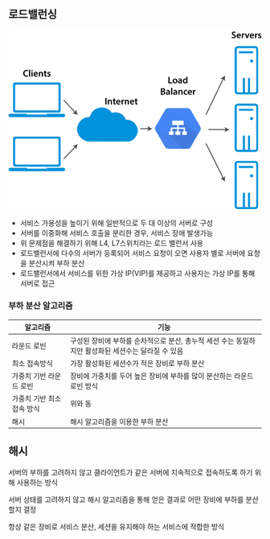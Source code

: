 ## 로드밸런싱

![loadbalancer](../image/loadbalancer.png)

- 서비스 가용성을 높이기 위해 일반적으로 두 대 이상의 서버로 구성
- 서버를 이중화해 서비스 호출을 분리한 경우, 서비스 장애 발생가능
- 위 문제점을 해결하기 위해 L4, L7스위치라는 로드 밸런서 사용
- 로드밸런서에 다수의 서버가 등록되어 서비스 요청이 오면 사용자 별로 서버에 요청을 분산시켜 부하 분산
- 로드밸런서에서 서비스를 위한 가상 IP(VIP)를 제공하고 사용자는 가상 IP를 통해 서버로 접근

### 부하 분산 알고리즘

| 알고리즘 | 기능 |
| --- | --- |
| 라운드 로빈 | 구성된 장비에 부하를 순차적으로 분산, 총누적 세션 수는 동일하지만 활성화된 세션수는 달라질 수 있음 |
| 최소 접속방식 | 가장 활성화된 세션수가 적은 장비로 부하 분산 |
| 가중치 기반 라운드 로빈 | 장비에 가중치를 두어 높은 장비에 부하를 많이 분산하는 라운드 로빈 방식 |
| 가중치 기반 최소 접속 방식	 | 위와 동 |
| 해시 | 해시 알고리즘을 이용한 부하 분산 |

## 해시

서버의 부하를 고려하지 않고 클라이언트가 같은 서버에 지속적으로 접속하도록 하기 위해 사용하는 방식

서버 상태를 고려하지 않고 해시 알고리즘을 통해 얻은 결과로 어떤 장비에 부하를 분산할지 결정

항상 같은 장비로 서비스 분산, 세션을 유지해야 하는 서비스에 적합한 방식